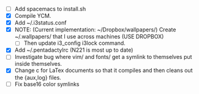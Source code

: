 - [ ] Add spacemacs to install.sh
- [x] Compile YCM.
- [x] Add ~/.i3status.conf
- [x] NOTE: (Current implementation: ~/Dropbox/wallpapers/) Create ~/.wallpapers/ that I use across machines (USE DROPBOX)
	- [ ] Then update i3_config i3lock command.
- [x] Add ~/.pentadactylrc (N221 is most up to date)
- [ ] Investigate bug where vim/ and fonts/ get a symlink to themselves put inside themselves.
- [x] Change <leader>c for LaTex documents so that it compiles and then cleans out the {aux,log} files.
- [ ] Fix base16 color symlinks
